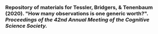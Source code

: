 ### Repository of materials for Tessler, Bridgers, & Tenenbaum (2020). "How many observations is one generic worth?". *Proceedings of the 42nd Annual Meeting of the Cognitive Science Society.*
